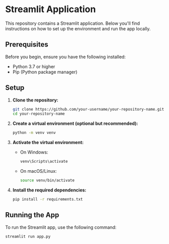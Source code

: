 # Streamlit Application

This repository contains a Streamlit application. Below you'll find instructions on how to set up the environment and run the app locally.

## Prerequisites

Before you begin, ensure you have the following installed:

- Python 3.7 or higher
- Pip (Python package manager)

## Setup

1. **Clone the repository:**

    ```bash
    git clone https://github.com/your-username/your-repository-name.git
    cd your-repository-name
    ```

2. **Create a virtual environment (optional but recommended):**

    ```bash
    python -m venv venv
    ```

3. **Activate the virtual environment:**

    - On Windows:

        ```bash
        venv\Scripts\activate
        ```

    - On macOS/Linux:

        ```bash
        source venv/bin/activate
        ```

4. **Install the required dependencies:**

    ```bash
    pip install -r requirements.txt
    ```

## Running the App

To run the Streamlit app, use the following command:

```bash
streamlit run app.py
